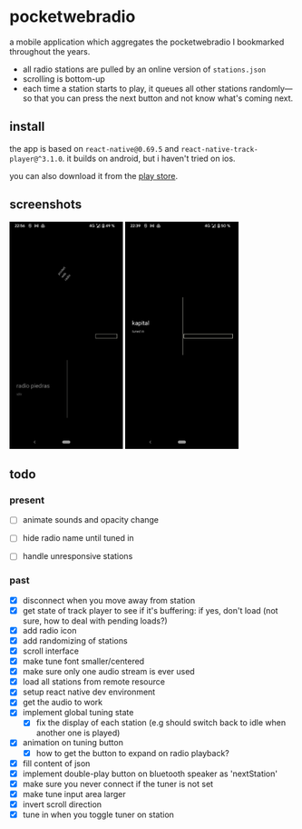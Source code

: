 # pocketwebradio

a mobile application which aggregates the pocketwebradio I bookmarked throughout the years.

- all radio stations are pulled by an online version of `stations.json`
- scrolling is bottom-up
- each time a station starts to play, it queues all other stations randomly—so that you can press the next button and not know what's coming next.

## install

the app is based on `react-native@0.69.5` and `react-native-track-player@^3.1.0`. it builds on android, but i haven't tried on ios.

you can also download it from the [play store](https://play.google.com/store/apps/details?id=com.pocketwebradio).

## screenshots

<img src="./assets/documentation/doc_1.png" width="200"/> <img src="./assets/documentation/doc_2.png" width="200"/>

## todo

### present

- [ ] animate sounds and opacity change
- [ ] hide radio name until tuned in
- [ ] handle unresponsive stations


### past

- [x] disconnect when you move away from station
- [x] get state of track player to see if it's buffering: if yes, don't load (not sure, how to deal with pending loads?)
- [x] add radio icon
- [x] add randomizing of stations
- [x] scroll interface
- [x] make tune font smaller/centered
- [x] make sure only one audio stream is ever used
- [x] load all stations from remote resource
- [x] setup react native dev environment
- [x] get the audio to work
- [x] implement global tuning state
    - [x] fix the display of each station (e.g should switch back to idle when another one is played)
- [x] animation on tuning button
    - [x] how to get the button to expand on radio playback?
- [x] fill content of json
- [x] implement double-play button on bluetooth speaker as 'nextStation'
- [x] make sure you never connect if the tuner is not set
- [x] make tune input area larger
- [x] invert scroll direction
- [x] tune in when you toggle tuner on station
